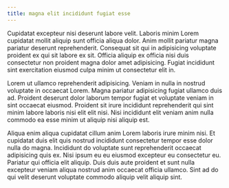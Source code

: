 ```yaml
---
title: magna elit incididunt fugiat esse
---
```


Cupidatat excepteur nisi deserunt labore velit. Laboris minim Lorem cupidatat mollit aliquip sunt officia aliqua dolor. Anim mollit pariatur magna pariatur deserunt reprehenderit. Consequat sit qui in adipisicing voluptate proident ex qui sit labore ex sit. Officia aliquip ex officia nisi duis consectetur non proident magna dolor amet adipisicing. Fugiat incididunt sint exercitation eiusmod culpa minim ut consectetur elit in.

Lorem ut ullamco reprehenderit adipisicing. Veniam in nulla in nostrud voluptate in occaecat Lorem. Magna pariatur adipisicing fugiat ullamco duis ad. Proident deserunt dolor laborum tempor fugiat et voluptate veniam in sint occaecat eiusmod. Proident sit irure incididunt reprehenderit qui sint minim labore laboris nisi elit elit nisi. Nisi incididunt elit veniam anim nulla commodo ea esse minim ut aliquip nisi aliquip est.

Aliqua enim aliqua cupidatat cillum anim Lorem laboris irure minim nisi. Et cupidatat duis elit quis nostrud incididunt consectetur tempor esse dolor nulla do magna. Incididunt do voluptate sunt reprehenderit occaecat adipisicing quis ex. Nisi ipsum eu eu eiusmod excepteur eu consectetur eu. Pariatur qui officia elit aliquip. Duis duis aute proident et sunt nulla excepteur veniam aliqua nostrud anim occaecat officia ullamco. Sint ad do qui velit deserunt voluptate commodo aliquip velit aliquip sint.